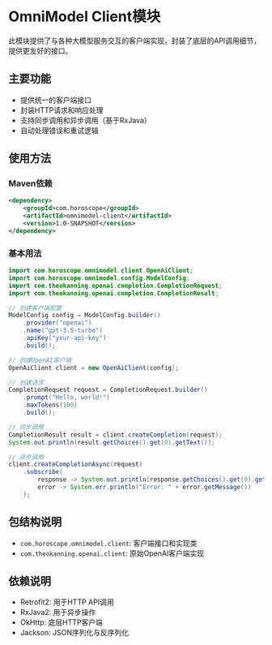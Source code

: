 # OmniModel Client模块

此模块提供了与各种大模型服务交互的客户端实现，封装了底层的API调用细节，提供更友好的接口。

## 主要功能

- 提供统一的客户端接口
- 封装HTTP请求和响应处理
- 支持同步调用和异步调用（基于RxJava）
- 自动处理错误和重试逻辑

## 使用方法

### Maven依赖

```xml
<dependency>
    <groupId>com.horoscope</groupId>
    <artifactId>omnimodel-client</artifactId>
    <version>1.0-SNAPSHOT</version>
</dependency>
```

### 基本用法

```java
import com.horoscope.omnimodel.client.OpenAiClient;
import com.horoscope.omnimodel.config.ModelConfig;
import com.theokanning.openai.completion.CompletionRequest;
import com.theokanning.openai.completion.CompletionResult;

// 创建客户端配置
ModelConfig config = ModelConfig.builder()
    .provider("openai")
    .name("gpt-3.5-turbo")
    .apiKey("your-api-key")
    .build();

// 创建OpenAI客户端
OpenAiClient client = new OpenAiClient(config);

// 创建请求
CompletionRequest request = CompletionRequest.builder()
    .prompt("Hello, world!")
    .maxTokens(100)
    .build();

// 同步调用
CompletionResult result = client.createCompletion(request);
System.out.println(result.getChoices().get(0).getText());

// 异步调用
client.createCompletionAsync(request)
    .subscribe(
        response -> System.out.println(response.getChoices().get(0).getText()),
        error -> System.err.println("Error: " + error.getMessage())
    );
```

## 包结构说明

- `com.horoscope.omnimodel.client`: 客户端接口和实现类
- `com.theokanning.openai.client`: 原始OpenAI客户端实现

## 依赖说明

- Retrofit2: 用于HTTP API调用
- RxJava2: 用于异步操作
- OkHttp: 底层HTTP客户端
- Jackson: JSON序列化与反序列化 